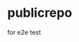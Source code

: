 # publicrepo
for e2e test





























































































































































































































































































































































































































































































































































































































































































































































































































































































































































































































































































































































































































































































































































































































































































































































































































































































































































































































































































































































































